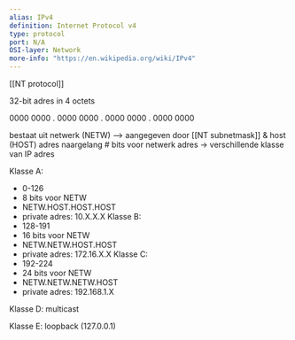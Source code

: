 ```yaml
---
alias: IPv4
definition: Internet Protocol v4
type: protocol
port: N/A
OSI-layer: Network
more-info: "https://en.wikipedia.org/wiki/IPv4"
---
```

[[NT protocol]]

32-bit adres in 4 octets

0000 0000 . 0000 0000 . 0000 0000 . 0000 0000 

bestaat uit 
netwerk (NETW) --> aangegeven door [[NT subnetmask]]
& 
host (HOST) adres
naargelang # bits voor netwerk adres -> verschillende klasse van IP adres

Klasse A: 
- 0-126
- 8 bits voor NETW 
- NETW.HOST.HOST.HOST
- private adres: 10.X.X.X
Klasse B: 
- 128-191
- 16 bits voor NETW 
- NETW.NETW.HOST.HOST
- private adres: 172.16.X.X
Klasse C: 
- 192-224
- 24 bits voor NETW 
- NETW.NETW.NETW.HOST
- private adres: 192.168.1.X

Klasse D: multicast

Klasse E: loopback (127.0.0.1)